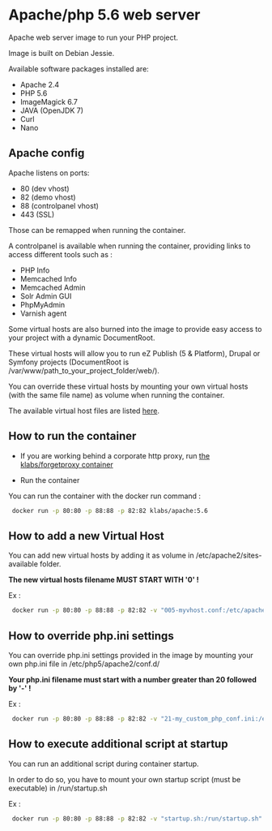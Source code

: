 # Apache/php 5.6 web server

Apache web server image to run your PHP project.

Image is built on Debian Jessie.

Available software packages installed are:

* Apache 2.4
* PHP 5.6
* ImageMagick 6.7
* JAVA (OpenJDK 7)
* Curl
* Nano

## Apache config

Apache listens on ports:
* 80 (dev vhost)
* 82 (demo vhost)
* 88 (controlpanel vhost)
* 443 (SSL)

Those can be remapped when running the container.

A controlpanel is available when running the container, providing links to access different tools such as : 

- PHP Info
- Memcached Info
- Memcached Admin
- Solr Admin GUI
- PhpMyAdmin
- Varnish agent

Some virtual hosts are also burned into the image to provide easy access to your project with a dynamic DocumentRoot.

These virtual hosts will allow you to run eZ Publish (5 & Platform), Drupal or Symfony projects (DocumentRoot is /var/www/path_to_your_project_folder/web/).

You can override these virtual hosts by mounting your own virtual hosts (with the same file name) as volume when running the container.

The available virtual host files are listed [here](https://github.com/kaliop/docker-images/tree/master/build_files/apache/vhosts).



## How to run the container

* If you are working behind a corporate http proxy, run [the klabs/forgetproxy container](https://registry.hub.docker.com/u/klabs/forgetproxy/)

* Run the container

You can run the container with the docker run command :


   ``` sh
    docker run -p 80:80 -p 88:88 -p 82:82 klabs/apache:5.6
   ```

## How to add a new Virtual Host

You can add new virtual hosts by adding it as volume in /etc/apache2/sites-available folder.

**The new virtual hosts filename MUST START WITH '0' !** 

Ex : 

   ``` sh
    docker run -p 80:80 -p 88:88 -p 82:82 -v "005-myvhost.conf:/etc/apache2/sites-available/005-myvhost.conf" klabs/apache:5.6
   ```

## How to override php.ini settings

You can override php.ini settings provided in the image by mounting your own php.ini file in /etc/php5/apache2/conf.d/

**Your php.ini filename must start with a number greater than 20 followed by '-' !**

Ex : 

   ``` sh
    docker run -p 80:80 -p 88:88 -p 82:82 -v "21-my_custom_php_conf.ini:/etc/php5/apache2/conf.d/21-my_custom_php_conf.ini" klabs/apache:5.6
   ```
   
## How to execute additional script at startup

You can run an additional script during container startup.

In order to do so, you have to mount your own startup script (must be executable) in /run/startup.sh

Ex : 

   ``` sh
    docker run -p 80:80 -p 88:88 -p 82:82 -v "startup.sh:/run/startup.sh" klabs/apache:5.6
   ```
   
